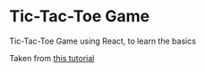 # Tic-Tac-Toe Game

Tic-Tac-Toe Game using React, to learn the basics

Taken from [this tutorial](https://react.dev/learn/tutorial-tic-tac-toe)